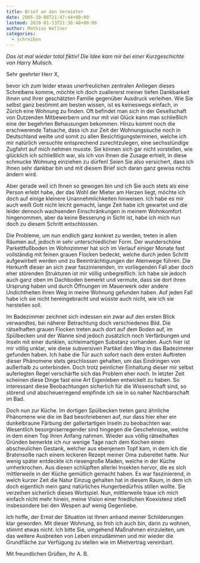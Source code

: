 ```yaml
---
title: Brief an den Vermieter
date: 2005-10-08T21:47:44+00:00
lastmod: 2020-01-13T21:38:48+00:00
author: Mathias Wellner
categories:
  - schreiben
---
```

_Das ist mal wieder total fiktiv! Die Idee kam mir bei einer Kurzgeschichte von Harry Mulisch._

Sehr geehrter Herr X,

bevor ich zum leider etwas unerfreulichen zentralen Anliegen dieses Schreibens komme, möchte ich doch zuallererst meiner tiefen Dankbarkeit Ihnen und Ihrer geschätzten Familie gegenüber Ausdruck verleihen. Wie Sie selbst ganz bestimmt am besten wissen, ist es keineswegs einfach, in Zürich eine Wohnung zu finden. Oft befindet man sich in der Gesellschaft von Dutzenden Mitbewerbern und nur mit viel Glück kann man schließlich eine der begehrten Behausungen bekommen. Hinzu kommt noch die erschwerende Tatsache, dass ich zur Zeit der Wohnungssuche noch in Deutschland weilte und somit zu allen Besichtigungsterminen, welche ich mir natürlich versuchte entsprechend zurechtzulegen, eine sechsstündige Zugfahrt auf mich nehmen musste. Sie können sich gar nicht vorstellen, wie glücklich ich schließlich war, als ich von Ihnen die Zusage erhielt, in diese schmucke Wohnung einziehen zu dürfen! Seien Sie also versichert, dass ich Ihnen sehr dankbar bin und mit diesem Brief sich daran ganz gewiss nichts ändern wird.

Aber gerade weil ich Ihnen so gewogen bin und ich Sie auch stets als eine Person erlebt habe, der das Wohl der Mieter am Herzen liegt, möchte ich doch auf einige kleinere Unannehmlichkeiten hinweisen. Ich habe es mir auch weiß Gott nicht leicht gemacht, lange Zeit habe ich gewartet und die leider dennoch wachsenden Einschränkungen in meinem Wohnkomfort hingenommen, aber da keine Besserung in Sicht ist, habe ich mich nun doch zu diesem Schritt entschlossen.

Die Probleme, um nun endlich ganz konkret zu werden, treten in allen Räumen auf, jedoch in sehr unterschiedlicher Form. Der wunderschöne Parkettfußboden im Wohnzimmer hat sich im Verlauf einiger Monate fast vollständig mit feinen grauen Flocken bedeckt, welche durch jeden Schritt aufgewirbelt werden und zu Beeinträchtigungen der Atemwege führen. Die Herkunft dieser an sich zwar faszinierenden, im vorliegenden Fall aber doch eher störenden Strukturen ist mir völlig unbegreiflich. Ich habe sie jedoch auch ganz oben im Dachboden bemerkt und vermute, dass sie dort ihren Ursprung haben und durch Öffnungen im Mauerwerk oder andere Undichtheiten ihren Weg in meine Wohnung gefunden haben. Auf jeden Fall habe ich sie nicht hereingebracht und wüsste auch nicht, wie ich sie herstellen soll.

Im Badezimmer zeichnet sich indessen ein zwar auf den ersten Blick verwandtes, bei näherer Betrachtung doch verschiedenes Bild. Die rätselhaften grauen Flocken treten auch dort auf dem Boden auf, im Spülbecken und der Wanne sind jedoch zusätzlich noch Verfärbungen und Inseln mit einer dunklen, schleimartigen Substanz vorhanden. Auch hier ist mir völlig unklar, wie diese subversiven Partikel den Weg in das Badezimmer gefunden haben. Ich habe die Tür auch sofort nach dem ersten Auftreten dieser Phänomene stets geschlossen gehalten, um das Eindringen von außerhalb zu unterbinden. Doch trotz peinlicher Einhaltung dieser mir selbst auferlegten Regel verschärfte sich das Problem eher noch. In letzter Zeit scheinen diese Dinge fast eine Art Eigenleben entwickelt zu haben. So interessant diese Beobachtungen sicherlich für die Wissenschaft sind, so störend und abscheuerregend empfinde ich sie in so naher Nachbarschaft im Bad.

Doch nun zur Küche. Im dortigen Spülbecken treten ganz ähnliche Phänomene wie die im Bad beschriebenen auf, nur dass hier eher ein dunkelbraune Färbung der gallertartigen Inseln zu beobachten war. Wesentlich besorgniserregender sind hingegen die Geschehnisse, welche in dem einen Top ihren Anfang nahmen. Wieder aus völlig rätselhaften Gründen bemerkte ich nur wenige Tage nach dem Kochen einen abscheulichen Gestank, welcher aus ebenjenem Topf kam, in dem ich die Bratensoße nach einem leckeren Rezept meiner Oma zubereitet hatte. Nur wenig später entdeckte ich riesengroße Maden, welche in der Küche umherkrochen. Aus diesen schlüpften allerlei Insekten hervor, die es sich mittlerweile in der Küche gemütlich gemacht haben. Es war faszinierend, in welch kurzer Zeit die Natur Einzug gehalten hat in diesem Raum, in dem ich doch eigentlich mein ganz natürliches Hungerbedürfnis stillen wollte. Sie verzeihen sicherlich dieses Wortspiel. Nun, mittlerweile traue ich mich einfach nicht mehr hinein, meine Vision einer friedlichen Koexistenz stieß insbesondere bei den Wespen auf wenig Gegenliebe.

Ich hoffe, der Ernst der Situation ist Ihnen anhand meiner Schilderungen klar geworden. Mit dieser Wohnung, so froh ich auch bin, darin zu wohnen, stimmt etwas nicht. Ich bitte Sie, umgehend Maßnahmen einzuleiten, um das weitere Ausbreiten von Leben einzudämmen und mir wieder die Grundfläche zur Verfügung zu stellen wie im Mietvertrag vereinbart.

Mit freundlichen Grüßen, Ihr A. B.